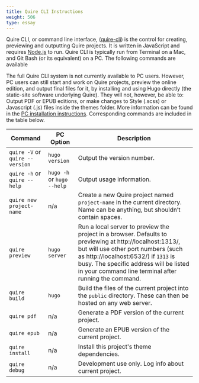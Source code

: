 ```yaml
---
title: Quire CLI Instructions
weight: 506
type: essay
---
```


Quire CLI, or command line interface, ([quire-cli](https://github.com/gettypubs/quire-cli)) is the control for creating, previewing and outputting Quire projects. It is written in JavaScript and requires [Node.js](https://nodejs.org) to run. Quire CLI is typically run from Terminal on a Mac, and Git Bash (or its equivalent) on a PC. The following commands are available

The full Quire CLI system is not currently available to PC users. However, PC users can still start and work on Quire projects, preview the online edition, and output final files for it, by installing and using Hugo directly (the static-site software underlying Quire). They will not, however, be able to: Output PDF or EPUB editions, or make changes to Style (.scss) or Javascript (.js) files inside the themes folder. More information can be found in the [PC installation instructions](/install-pc.md). Corresponding commands are included in the table below.


| Command | PC Option | Description |
| -------------- | -------------- | -------------- |
| `quire -V` or `quire --version` | `hugo version` | Output the version number. |
| `quire -h` or `quire --help` | `hugo -h` or `hugo --help` | Output usage information. |
| `quire new project-name` | n/a | Create a new Quire project named `project-name` in the current directory. Name can be anything, but shouldn’t contain spaces. |
| `quire preview` | `hugo server` | Run a local server to preview the project in a browser. Defaults to previewing at http://localhost:1313/, but will use other port numbers (such as http://localhost:6532/) if `1313` is busy. The specific address will be listed in your command line terminal after running the command. |
| `quire build` | `hugo` | Build the files of the current project into the `public` directory. These can then be hosted on any web server. |
| `quire pdf` | n/a | Generate a PDF version of the current project. |
| `quire epub` | n/a | Generate an EPUB version of the current project. |
| `quire install` | n/a | Install this project's theme dependencies. |
| `quire debug` | n/a | Development use only. Log info about current project. |
